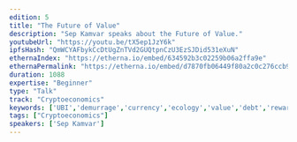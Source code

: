 ```yaml
---
edition: 5
title: "The Future of Value"
description: "Sep Kamvar speaks about the Future of Value."
youtubeUrl: "https://youtu.be/tX5ep1JzY6k"
ipfsHash: "QmWCYAFbykCcDtUgZnTVd2GUQtpnCzU3EzSJDid531eXuN"
ethernaIndex: "https://etherna.io/embed/634592b3c02259b06a2ffa9e"
ethernaPermalink: "https://etherna.io/embed/d7870fb06449f80a2c0c276ccb98ed90fc8232673e1a0935e541456f13149ecd"
duration: 1088
expertise: "Beginner"
type: "Talk"
track: "Cryptoeconomics"
keywords: ['UBI','demurrage','currency','ecology','value','debt','rewards','contracts','tokens','general']
tags: ["Cryptoeconomics"]
speakers: ['Sep Kamvar']
---
```


